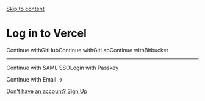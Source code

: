 [Skip to content](https://vercel.com/login?next=%2Fvishaals-projects-892b178d#geist-skip-nav)

# Log in to Vercel

Continue withGitHubContinue withGitLabContinue withBitbucket

* * *

Continue with SAML SSOLogin with Passkey

Continue with Email →

[Don't have an account? Sign Up](https://vercel.com/signup?next=%2Fvishaals-projects-892b178d)